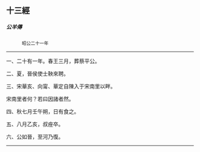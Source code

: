 

## 十三經

##### 公羊傳
　　　`昭公二十一年`

* * *

一、二十有一年。春王三月，葬蔡平公。

二、夏，晉侯使士鞅來聘。

三、宋華亥、向甯、華定自陳入于宋南里以畔。

宋南里者何？若曰因諸者然。

四、秋七月壬午朔，日有食之。

五、八月乙亥，叔痤卒。

六、公如晉，至河乃復。

* * *

